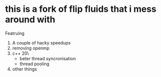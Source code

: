 # this is a fork of flip fluids that i mess around with
Featruing
1. A couple of hacky speedups
2. removing openmp
3. c++ 20\
   - beter thread syncronisation
   - thread pooling
4. other things
